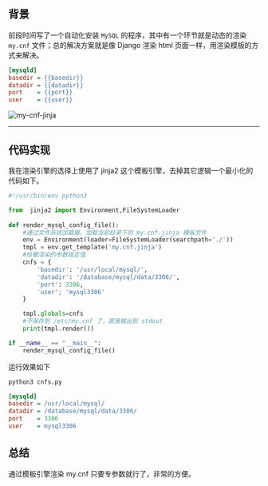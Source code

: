 ## 背景
前段时间写了一个自动化安装 `MySQL` 的程序，其中有一个环节就是动态的渲染 `my.cnf` 文件；总的解决方案就是像 Django 渲染 html 页面一样，用渲染模板的方式来解决。
```ini
[mysqld]
basedir = {{basedir}}
datadir = {{datadir}}
port    = {{port}}
user    = {{user}}
```
![my-cnf-jinja](static/2020-12/my-cnf-jinja.png)

---

## 代码实现
我在渲染引擎的选择上使用了 jinja2 这个模板引擎，去掉其它逻辑一个最小化的代码如下。
```python
#!/usr/bin/env python3

from  jinja2 import Environment,FileSystemLoader
            
def render_mysql_config_file():
    #通过文件系统加载器，加载当前目录下的 my.cnf.jinja 模板文件
    env = Environment(loader=FileSystemLoader(searchpath='./'))
    tmpl = env.get_template('my.cnf.jinja')
    #给要渲染的参数指定值
    cnfs = {
        'basedir': '/usr/local/mysql/',
        'datadir': '/database/mysql/data/3306/',
        'port': 3306,
        'user'; 'mysql3306'
    }

    tmpl.globals=cnfs
    #不保存到 /etc/my.cnf 了，直接输出到 stdout
    print(tmpl.render())

if __name__ == "__main__":
    render_mysql_config_file()
```
运行效果如下
```bash
python3 cnfs.py 
```
```ini
[mysqld]
basedir = /usr/local/mysql/
datadir = /database/mysql/data/3306/
port    = 3306
user    = mysql3306

```

## 总结
通过模板引擎渲染 my.cnf 只要专参数就行了，非常的方便。
